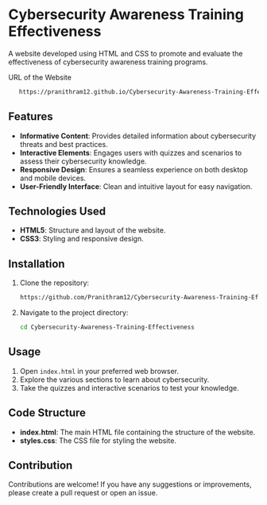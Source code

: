 # Cybersecurity Awareness Training Effectiveness

A website developed using HTML and CSS to promote and evaluate the effectiveness of cybersecurity awareness training programs.

URL of the Website
 ```bash
    https://pranithram12.github.io/Cybersecurity-Awareness-Training-Effectiveness/
 ```

## Features

- **Informative Content**: Provides detailed information about cybersecurity threats and best practices.
- **Interactive Elements**: Engages users with quizzes and scenarios to assess their cybersecurity knowledge.
- **Responsive Design**: Ensures a seamless experience on both desktop and mobile devices.
- **User-Friendly Interface**: Clean and intuitive layout for easy navigation.

## Technologies Used

- **HTML5**: Structure and layout of the website.
- **CSS3**: Styling and responsive design.

## Installation

1. Clone the repository:
    ```bash
    https://github.com/Pranithram12/Cybersecurity-Awareness-Training-Effectiveness.git
    ```

2. Navigate to the project directory:
    ```bash
    cd Cybersecurity-Awareness-Training-Effectiveness
    ```

## Usage

1. Open `index.html` in your preferred web browser.
2. Explore the various sections to learn about cybersecurity.
3. Take the quizzes and interactive scenarios to test your knowledge.

## Code Structure

- **index.html**: The main HTML file containing the structure of the website.
- **styles.css**: The CSS file for styling the website.

## Contribution

Contributions are welcome! If you have any suggestions or improvements, please create a pull request or open an issue.
